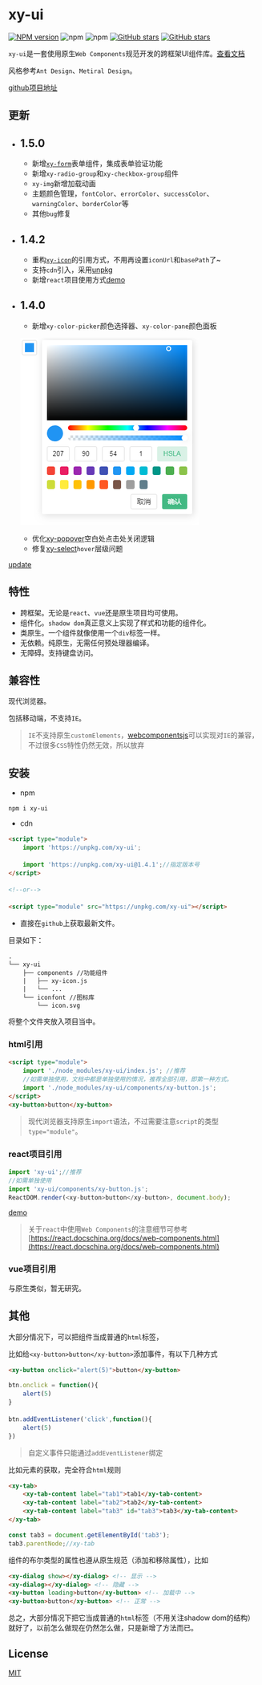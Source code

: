 # xy-ui

[![NPM version](https://img.shields.io/npm/v/xy-ui.svg?color=red)](https://www.npmjs.com/package/xy-ui)
![npm](https://img.shields.io/npm/dw/xy-ui)
![npm](https://img.shields.io/npm/dt/xy-ui)
[![GitHub stars](https://img.shields.io/github/stars/XboxYan/xy-ui.svg?color=#42b983)](https://github.com/XboxYan/xy-ui/stargazers)
[![GitHub stars](https://img.shields.io/github/forks/XboxYan/xy-ui.svg)](https://github.com/XboxYan/xy-ui/network/members)

`xy-ui`是一套使用原生`Web Components`规范开发的跨框架UI组件库。[查看文档](https://xy-ui.codelabo.cn/docs)

风格参考`Ant Design`、`Metiral Design`。

[github项目地址](https://github.com/XboxYan/xy-ui)

## 更新
* ## 1.5.0
    * 新增[`xy-form`](./docs/xy-form.md)表单组件，集成表单验证功能
    * 新增`xy-radio-group`和`xy-checkbox-group`组件
    * `xy-img`新增加载动画
    * 主题颜色管理，`fontColor`、`errorColor`、`successColor`、`warningColor`、`borderColor`等
    * 其他`bug`修复
* ## 1.4.2
    * 重构[`xy-icon`](./docs/xy-icon.md)的引用方式，不用再设置`iconUrl`和`basePath`了~
    * 支持`cdn`引入，采用[unpkg](https://unpkg.com/)
    * 新增`react`项目使用方式[demo](https://codepen.io/xboxyan/pen/mNKWaN)
* ## 1.4.0
    * 新增`xy-color-picker`颜色选择器、`xy-color-pane`颜色面板

    ![xy-color-picker](./screenshot/color-picker.png)

    * 优化[xy-popover](./docs/xy-popover.md)空白处点击处关闭逻辑
    * 修复[xy-select](./docs/xy-select.md)`hover`层级问题

[update](./docs/update.md)

## 特性

* 跨框架。无论是`react`、`vue`还是原生项目均可使用。
* 组件化。`shadow dom`真正意义上实现了样式和功能的组件化。
* 类原生。一个组件就像使用一个`div`标签一样。
* 无依赖。纯原生，无需任何预处理器编译。
* 无障碍。支持键盘访问。

## 兼容性

现代浏览器。

包括移动端，不支持`IE`。

> `IE`不支持原生`customElements`，[webcomponentsjs](https://github.com/webcomponents/webcomponentsjs)可以实现对`IE`的兼容，不过很多`CSS`特性仍然无效，所以放弃

## 安装

* npm

```shell
npm i xy-ui
```

* cdn

```html
<script type="module">
    import 'https://unpkg.com/xy-ui';

    import 'https://unpkg.com/xy-ui@1.4.1';//指定版本号
</script>

<!--or-->

<script type="module" src="https://unpkg.com/xy-ui"></script>
```

* 直接在`github`上获取最新文件。

目录如下：

```text
.
└── xy-ui
    ├── components //功能组件
    |   ├── xy-icon.js
    |   └── ...
    └── iconfont //图标库
        └── icon.svg
```
     

将整个文件夹放入项目当中。

### html引用

```html
<script type="module">
    import './node_modules/xy-ui/index.js'; //推荐
    //如需单独使用，文档中都是单独使用的情况，推荐全部引用，即第一种方式。
    import './node_modules/xy-ui/components/xy-button.js';
</script>
<xy-button>button</xy-button>
```

> 现代浏览器支持原生`import`语法，不过需要注意`script`的类型`type="module"`。

### react项目引用

```js
import 'xy-ui';//推荐
//如需单独使用
import 'xy-ui/components/xy-button.js';
ReactDOM.render(<xy-button>button</xy-button>, document.body);
```

[demo](https://codepen.io/xboxyan/pen/mNKWaN)

> 关于`react`中使用`Web Components`的注意细节可参考[https://react.docschina.org/docs/web-components.html](https://react.docschina.org/docs/web-components.html)

### vue项目引用

与原生类似，暂无研究。

## 其他

大部分情况下，可以把组件当成普通的`html`标签，

比如给`<xy-button>button</xy-button>`添加事件，有以下几种方式

```html
<xy-button onclick="alert(5)">button</xy-button>
```

```js
btn.onclick = function(){
    alert(5)
}

btn.addEventListener('click',function(){
    alert(5)
})
```

> 自定义事件只能通过`addEventListener`绑定

比如元素的获取，完全符合`html`规则

```html
<xy-tab>
    <xy-tab-content label="tab1">tab1</xy-tab-content>
    <xy-tab-content label="tab2">tab2</xy-tab-content>
    <xy-tab-content label="tab3" id="tab3">tab3</xy-tab-content>
</xy-tab>
```

```js
const tab3 = document.getElementById('tab3');
tab3.parentNode;//xy-tab
```

组件的布尔类型的属性也遵从原生规范（添加和移除属性），比如

```html
<xy-dialog show></xy-dialog> <!-- 显示 -->
<xy-dialog></xy-dialog> <!-- 隐藏 -->
<xy-button loading>button</xy-button> <!-- 加载中 -->
<xy-button>button</xy-button> <!-- 正常 -->
```

总之，大部分情况下把它当成普通的`html`标签（不用关注shadow dom的结构）就好了，以前怎么做现在仍然怎么做，只是新增了方法而已。

## License

[MIT](LICENSE)
